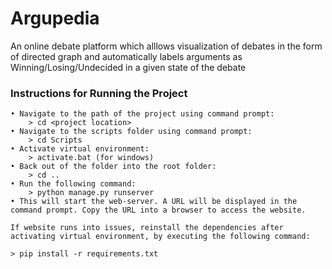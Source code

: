 # Argupedia
 
An online debate platform which alllows visualization of debates in the form of directed graph and automatically labels arguments as Winning/Losing/Undecided in a given state of the debate

### Instructions for Running the Project
```
• Navigate to the path of the project using command prompt:
	> cd <project location>
• Navigate to the scripts folder using command prompt:
	> cd Scripts
• Activate virtual environment:
	> activate.bat (for windows)
• Back out of the folder into the root folder:
	> cd ..
• Run the following command:
	> python manage.py runserver
• This will start the web-server. A URL will be displayed in the command prompt. Copy the URL into a browser to access the website.

If website runs into issues, reinstall the dependencies after activating virtual environment, by executing the following command:

> pip install -r requirements.txt
```
